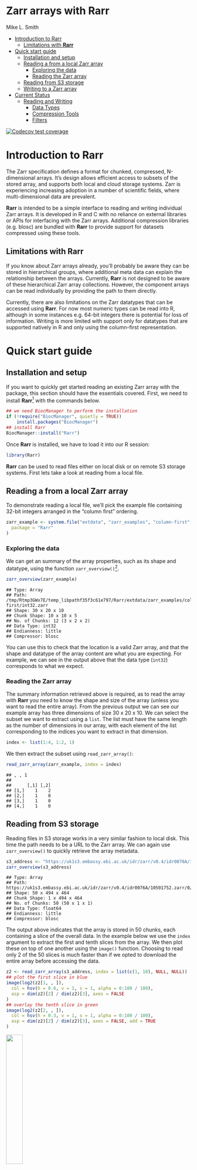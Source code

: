 Zarr arrays with Rarr
================
Mike L. Smith

- <a href="#introduction-to-rarr"
  id="toc-introduction-to-rarr">Introduction to Rarr</a>
  - <a href="#limitations-with-rarr"
    id="toc-limitations-with-rarr">Limitations with
    <strong>Rarr</strong></a>
- <a href="#quick-start-guide" id="toc-quick-start-guide">Quick start
  guide</a>
  - <a href="#installation-and-setup"
    id="toc-installation-and-setup">Installation and setup</a>
  - <a href="#reading-a-from-a-local-zarr-array"
    id="toc-reading-a-from-a-local-zarr-array">Reading a from a local Zarr
    array</a>
    - <a href="#exploring-the-data" id="toc-exploring-the-data">Exploring the
      data</a>
    - <a href="#reading-the-zarr-array"
      id="toc-reading-the-zarr-array">Reading the Zarr array</a>
  - <a href="#reading-from-s3-storage"
    id="toc-reading-from-s3-storage">Reading from S3 storage</a>
  - <a href="#writing-to-a-zarr-array"
    id="toc-writing-to-a-zarr-array">Writing to a Zarr array</a>
- <a href="#current-status" id="toc-current-status">Current Status</a>
  - <a href="#reading-and-writing" id="toc-reading-and-writing">Reading and
    Writing</a>
    - <a href="#data-types" id="toc-data-types">Data Types</a>
    - <a href="#compression-tools" id="toc-compression-tools">Compression
      Tools</a>
    - <a href="#filters" id="toc-filters">Filters</a>

<!-- badges: start -->

[![Codecov test
coverage](https://codecov.io/gh/grimbough/Rarr/branch/main/graph/badge.svg)](https://app.codecov.io/gh/grimbough/Rarr?branch=main)
<!-- badges: end -->

# Introduction to Rarr

The Zarr specification defines a format for chunked, compressed,
N-dimensional arrays. It’s design allows efficient access to subsets of
the stored array, and supports both local and cloud storage systems.
Zarr is experiencing increasing adoption in a number of scientific
fields, where multi-dimensional data are prevalent.

**Rarr** is intended to be a simple interface to reading and writing
individual Zarr arrays. It is developed in R and C with no reliance on
external libraries or APIs for interfacing with the Zarr arrays.
Additional compression libraries (e.g. blosc) are bundled with **Rarr**
to provide support for datasets compressed using these tools.

## Limitations with **Rarr**

If you know about Zarr arrays already, you’ll probably be aware they can
be stored in hierarchical groups, where additional meta data can explain
the relationship between the arrays. Currently, **Rarr** is not designed
to be aware of these hierarchical Zarr array collections. However, the
component arrays can be read individually by providing the path to them
directly.

Currently, there are also limitations on the Zarr datatypes that can be
accessed using **Rarr**. For now most numeric types can be read into R,
although in some instances e.g. 64-bit integers there is potential for
loss of information. Writing is more limited with support only for
datatypes that are supported natively in R and only using the
column-first representation.

# Quick start guide

## Installation and setup

If you want to quickly get started reading an existing Zarr array with
the package, this section should have the essentials covered. First, we
need to install **Rarr**[^1] with the commands below.

``` r
## we need BiocManager to perform the installation
if (!require("BiocManager", quietly = TRUE))
    install.packages("BiocManager")
## install Rarr
BiocManager::install("Rarr")
```

Once **Rarr** is installed, we have to load it into our R session:

``` r
library(Rarr)
```

**Rarr** can be used to read files either on local disk or on remote S3
storage systems. First lets take a look at reading from a local file.

## Reading a from a local Zarr array

To demonstrate reading a local file, we’ll pick the example file
containing 32-bit integers arranged in the “column first” ordering.

``` r
zarr_example <- system.file("extdata", "zarr_examples", "column-first", "int32.zarr",
  package = "Rarr"
)
```

### Exploring the data

We can get an summary of the array properties, such as its shape and
datatype, using the function `zarr_overview()`[^2].

``` r
zarr_overview(zarr_example)
```

    ## Type: Array
    ## Path: /tmp/Rtmp3GWx7E/temp_libpathf35f3c61e797/Rarr/extdata/zarr_examples/column-first/int32.zarr
    ## Shape: 30 x 20 x 10
    ## Chunk Shape: 10 x 10 x 5
    ## No. of Chunks: 12 (3 x 2 x 2)
    ## Data Type: int32
    ## Endianness: little
    ## Compressor: blosc

You can use this to check that the location is a valid Zarr array, and
that the shape and datatype of the array content are what you are
expecting. For example, we can see in the output above that the data
type (`int32`) corresponds to what we expect.

### Reading the Zarr array

The summary information retrieved above is required, as to read the
array with **Rarr** you need to know the shape and size of the array
(unless you want to read the entire array). From the previous output we
can see our example array has three dimensions of size 30 x 20 x 10. We
can select the subset we want to extract using a `list`. The list must
have the same length as the number of dimensions in our array, with each
element of the list corresponding to the indices you want to extract in
that dimension.

``` r
index <- list(1:4, 1:2, 1)
```

We then extract the subset using `read_zarr_array()`:

``` r
read_zarr_array(zarr_example, index = index)
```

    ## , , 1
    ## 
    ##      [,1] [,2]
    ## [1,]    1    2
    ## [2,]    1    0
    ## [3,]    1    0
    ## [4,]    1    0

## Reading from S3 storage

Reading files in S3 storage works in a very similar fashion to local
disk. This time the path needs to be a URL to the Zarr array. We can
again use `zarr_overview()` to quickly retrieve the array metadata.

``` r
s3_address <- "https://uk1s3.embassy.ebi.ac.uk/idr/zarr/v0.4/idr0076A/10501752.zarr/0"
zarr_overview(s3_address)
```

    ## Type: Array
    ## Path: https://uk1s3.embassy.ebi.ac.uk/idr/zarr/v0.4/idr0076A/10501752.zarr/0/
    ## Shape: 50 x 494 x 464
    ## Chunk Shape: 1 x 494 x 464
    ## No. of Chunks: 50 (50 x 1 x 1)
    ## Data Type: float64
    ## Endianness: little
    ## Compressor: blosc

The output above indicates that the array is stored in 50 chunks, each
containing a slice of the overall data. In the example below we use the
`index` argument to extract the first and tenth slices from the array.
We then plot these on top of one another using the `image()` function.
Choosing to read only 2 of the 50 slices is much faster than if we opted
to download the entire array before accessing the data.

``` r
z2 <- read_zarr_array(s3_address, index = list(c(1, 10), NULL, NULL))
## plot the first slice in blue
image(log2(z2[1, , ]),
  col = hsv(h = 0.6, v = 1, s = 1, alpha = 0:100 / 100),
  asp = dim(z2)[2] / dim(z2)[3], axes = FALSE
)
## overlay the tenth slice in green
image(log2(z2[2, , ]),
  col = hsv(h = 0.3, v = 1, s = 1, alpha = 0:100 / 100),
  asp = dim(z2)[2] / dim(z2)[3], axes = FALSE, add = TRUE
)
```

<img src="README_files/figure-gfm/plot-raster-1.png" width="30%" />

**Note:** if you receive the error message
`"Error in stop(aws_error(request$error)) : bad error message"` it is
likely you have some AWS credentials available in to your R session,
which are being inappropriately used to access this public bucket.
Please see the section @ref(s3-credentials) for details on how to set
credentials for a specific request.

## Writing to a Zarr array

Up until now we’ve only covered reading existing Zarr array into R.
However, **Rarr** can also be used to write R data to disk following the
Zarr specification. To explore this, lets create an example array we
want to save as a Zarr. In this case it’s going to be a three
dimensional array and store the values 1 to 600.

``` r
x <- array(1:600, dim = c(10, 10, 6))
```

``` r
path_to_new_zarr <- file.path(tempdir(), "new.zarr")
write_zarr_array(x = x, zarr_array_path = path_to_new_zarr, chunk_dim = c(10, 5, 1))
```

We can check that the contents of the Zarr array is what we’re
expecting. Since the contents of the whole array will be too large to
display here, we use the `index` argument to extract rows 6 to 10, from
the 10th column and 1st slice. That should be the values 96, 97, 98, 99,
100, but retaining the 3-dimensional array structure of the original
array. The second line below uses `identical()` to confirm that reading
the whole Zarr returns something equivalent to our original input `x`.

``` r
read_zarr_array(zarr_array_path = path_to_new_zarr, index = list(6:10, 10, 1))
```

    ## , , 1
    ## 
    ##      [,1]
    ## [1,]   96
    ## [2,]   97
    ## [3,]   98
    ## [4,]   99
    ## [5,]  100

``` r
identical(read_zarr_array(zarr_array_path = path_to_new_zarr), x)
```

    ## [1] TRUE

# Current Status

## Reading and Writing

Reading Zarr arrays is reasonably well supported. Writing is available,
but is more limited. Both aspects are under active development.

### Data Types

Currently there is only support for reading and writing a subset of the
possible datatypes that can be found in a Zarr array. In some instances
there are also limitations on the datatypes natively supported by R,
requiring conversion from the Zarr datatype. The table below summarises
the current status of datatype support. It will be updated as progress
is made.

| Zarr Data Type        | Status<br/>(reading / writing) | Notes                                                                                                                                                                           |
|-----------------------|:------------------------------:|---------------------------------------------------------------------------------------------------------------------------------------------------------------------------------|
| `int8`                |             ✔ / ❌             |                                                                                                                                                                                 |
| `uint8`               |             ✔ / ❌             |                                                                                                                                                                                 |
| `int16`               |            ❔ / ❌             |                                                                                                                                                                                 |
| `uint16`              |             ✔ / ❌             |                                                                                                                                                                                 |
| `int32`               |             ✔ / ❌             |                                                                                                                                                                                 |
| `uint32`              |             ✔ / ❌             | Values outside the range of `int32` are converted to `NA`. Future plan is to allow conversion to `double` or use the [bit64](https://cran.r-project.org/package=bit64) package. |
| `int64`               |             ✔ / ❌             | Values outside the range of `int32` are converted to `NA`. Future plan is to allow conversion to `double` or use the [bit64](https://cran.r-project.org/package=bit64) package. |
| `uint64`              |             ✔ / ❌             | Values outside the range of `int32` are converted to `NA`. Future plan is to allow conversion to `double` or use the [bit64](https://cran.r-project.org/package=bit64) package. |
| `half` / `float16`    |             ✔ / ❌             | Converted to `double` in R. No effort is made to assess loss of precision due to conversion.                                                                                    |
| `single` / `float32`  |             ✔ / ❌             | Converted to `double` in R. No effort is made to assess loss of precision due to conversion.                                                                                    |
| `double` / `float64`  |             ✔ / ✔              |                                                                                                                                                                                 |
| `complex`             |            ❌ / ❌             |                                                                                                                                                                                 |
| `timedelta`           |            ❌ / ❌             |                                                                                                                                                                                 |
| `datetime`            |            ❌ / ❌             |                                                                                                                                                                                 |
| `string`              |             ✔ / ✔              |                                                                                                                                                                                 |
| `Unicode`             |            ❌ / ❌             |                                                                                                                                                                                 |
| `void *`              |            ❌ / ❌             |                                                                                                                                                                                 |
| Structured data types |            ❌ / ❌             |                                                                                                                                                                                 |

### Compression Tools

| Data Type     | Status<br/>(reading / writing) | Notes                                                                                               |
|---------------|:------------------------------:|-----------------------------------------------------------------------------------------------------|
| `zlib / gzip` |             ✔ / ✔              | Only system default compression level (normally 6) is enabled for writing.                          |
| `bzip2`       |             ✔ / ✔              | Only compression level 9 is enabled for writing.                                                    |
| `blosc`       |             ✔ / ✔              | Only `lz4` compression level 5 is enabled for writing.                                              |
| `LZMA`        |             ✔ / ❔             |                                                                                                     |
| `LZ4`         |             ✔ / ❌             |                                                                                                     |
| `Zstd`        |            ❌ / ❌             | Algorithm is available via blosc for writing, but can’t currently be access through the R interface |

Please open an [issue](https://github.com/grimbough/Rarr/issues) if
support for a required compression tool is missing.

### Filters

The is currently no support for additional filters. Please open an
[issue](https://github.com/grimbough/Rarr/issues) if you require filter
support.

[^1]: you only need to do the installation step once

[^2]: This is essentially reading and formatting the array metadata that
    accompanies any Zarr array.
